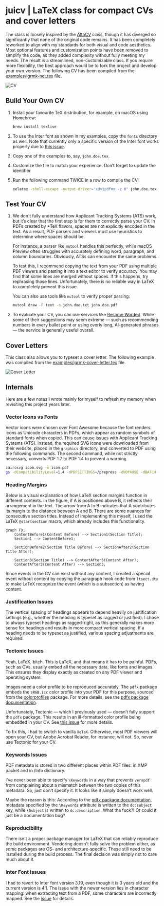 # juicv | LaTeX class for compact CVs and cover letters

The class is loosely inspired by the [AltaCV](https://github.com/liantze/AltaCV) class, though it has
diverged so significantly that none of the original code remains.
It has been completely reworked to align with my standards for both
visual and code aesthetics. Most optional features and customization
points have been removed to simplify the code, as they added complexity
without fully meeting my needs. The result is a streamlined,
non-customizable class. If you require more flexibility, the best
approach would be to fork the project and develop your own version.
The following CV has been compiled from the [examples/igrmk-net.tex](examples/igrmk-net.tex) file.

![CV](https://github.com/igrmk/juicv/releases/latest/download/example-igrmk-net.png)

## Build Your Own CV

1. Install your favourite TeX distribution, for example, on macOS using Homebrew:

   ~~~bash
   brew install texlive
   ~~~

2. To use the Inter font as shown in my examples, copy the `fonts` directory as well.
   Note that currently only a specific version of the Inter font works properly due to
   [this issue](https://github.com/rsms/inter/issues/774).

3. Copy one of the examples to, say, `john.doe.tex`.

4. Customize the file to match your experience. Don’t forget to update the identifier.

5. Run the following command TWICE in a row to compile the CV:

   ~~~bash
   xelatex -shell-escape -output-driver="xdvipdfmx -z 0" john.doe.tex
   ~~~

## Test Your CV

1. We don't fully understand how Applicant Tracking Systems (ATS) work, but
   it’s clear that the first step is for them to correctly parse your CV.
   In PDFs created by \*TeX flavors, spaces are not explicitly encoded in the
   text. As a result, PDF parsers and viewers must use heuristics to determine
   where spaces should be.

   For instance, a parser like `mutool` handles this perfectly, while macOS
   Preview often struggles with accurately defining word, paragraph, and
   column boundaries. Obviously, ATSs can encounter the same problems.

   To test this, I recommend copying the text from your PDF using multiple
   PDF viewers and pasting it into a text editor to verify accuracy. You may
   find that some lines are merged without spaces. If this happens, try
   rephrasing those lines. Unfortunately, there is no reliable way in LaTeX
   to completely prevent this issue.

   You can also use tools like `mutool` to verify proper parsing:

   ~~~bash
   mutool draw -F text -o john.doe.txt john.doe.pdf
   ~~~

2. To evaluate your CV, you can use services like [Resume Worded](https://resumeworded.com/).
   While some of their suggestions may seem extreme — such as recommending numbers
   in every bullet point or using overly long, AI-generated phrases — the service
   is generally useful overall.

## Cover Letters

This class also allows you to typeset a cover letter.
The following example was compiled from the
[examples/igrmk-cover-letter.tex](examples/igrmk-cover-letter.tex) file.

![Cover Letter](https://github.com/igrmk/juicv/releases/latest/download/example-igrmk-cover-letter.png)

## Internals

Here are a few notes I wrote mainly for myself
to refresh my memory when revisiting this project years later.

### Vector Icons vs Fonts

Vector icons were chosen over Font Awesome
because the font renders icons as Unicode characters in PDFs,
which appear as random symbols of standard fonts when copied.
This can cause issues with Applicant Tracking Systems (ATS).
Instead, the required SVG icons were downloaded from their website,
placed in the `graphics` directory, and converted to PDF using the following commands.
The second command, while not strictly necessary,
converts PDF 1.7 to PDF 1.4 to prevent a warning.

~~~bash
cairosvg icon.svg -o icon.pdf
gs -dCompatibilityLevel=1.4 -dPDFSETTINGS=/prepress -dNOPAUSE -dBATCH -sDEVICE=pdfwrite -sOutputFile=icon-compat.pdf icon.pdf
~~~

### Heading Margins

Below is a visual explanation of how LaTeX section margins function in different contexts.
In the figure, if A is positioned above B, it reflects their arrangement in the text.
The arrow from A to B indicates that A contributes its margin to the distance between A and B.
There are some nuances for consecutive section titles.
Instead of implementing this myself,
I used the LaTeX `@startsection` macro, which already includes this functionality.

~~~mermaid
graph TD;
    ContentBefore1(Content Before) --> Section1(Section Title);
    Section1 --> ContentBefore1;

    SectionBefore2(Section Title Before) --> SectionAfter2(Section Title After);

    Section3(Section Title) --> ContentAfter3(Content After);
    ContentAfter3(Content After) --> Section3;
~~~

Since events in the CV can exist without any content,
I created a special event without content by copying the paragraph hook code from `ltsect.dtx`
to make LaTeX recognize the event (which is a subsection) as having content.

### Justification Issues

The vertical spacing of headings appears
to depend heavily on justification settings
(e.g., whether the heading is typeset as ragged or justified).
I chose to always typeset headings as ragged-right,
as this generally makes more sense for headings
and results in more compact vertical spacing.
If a heading needs to be typeset as justified,
various spacing adjustments are required.

### Tectonic Issues

Yeah, LaTeX, bitch. This is LaTeX, and that means it has to be painful.
PDFs, such as CVs, usually embed all the necessary data, like fonts and images.
This ensures they display exactly as created on any PDF viewer and operating system.

Images need a color profile to be reproduced accurately.
The `pdfx` package embeds the `sRGB.icc` color profile into your PDF for this purpose,
sourced from the [colorprofiles](https://ctan.org/pkg/colorprofiles) package.
For more details, see the [pdfx package documentation](https://mirrors.ctan.org/macros/latex/contrib/pdfx/pdfx.pdf).

Unfortunately, Tectonic — which I previously used — doesn’t fully support the
`pdfx` package. This results in an ill-formatted color profile being embedded in
your CV. See [this issue](https://github.com/tectonic-typesetting/tectonic/issues/838)
for more details.

To fix this, I had to switch to vanilla `XeTeX`. Otherwise, most PDF viewers
will open your CV, but Adobe Acrobat Reader, for instance, will not.
So, never use Tectonic for your CV.

### Keywords Issues

PDF metadata is stored in two different places within PDF files:
in XMP packet and in /Info dictionary.

I’ve never been able to specify `\Keywords` in a way that prevents
`verapdf` from complaining about a mismatch between the two copies of this metadata.
So, just don’t specify it. It looks like it simply doesn’t work well.

Maybe the reason is this:
According to the [pdfx package documentation](https://mirrors.ctan.org/macros/latex/contrib/pdfx/pdfx.pdf),
metadata specified by the `\Keywords` attribute is written to the `dc:subject` key,
while `\Subject` is written to `dc:description`.
What the fuck?! Or could it just be a documentation bug?

### Reproducibility

There isn't a proper package manager for LaTeX
that can reliably reproduce the build environment.
Vendoring doesn't fully solve the problem either,
as some packages are OS- and architecture-specific.
These still need to be installed during the build process.
The final decision was simply not to care much about it.

### Inter Font Issues

I had to revert to Inter font version 3.19,
even though it is 3 years old and the current version is 4.1.
The issue with the newer version lies in character mapping:
when extracting text from a PDF, some characters are incorrectly mapped.
See the [issue](https://github.com/rsms/inter/issues/774) for details.
